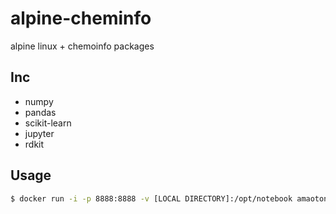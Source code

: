 # alpine-cheminfo

alpine linux + chemoinfo packages

## Inc

- numpy
- pandas
- scikit-learn
- jupyter
- rdkit

## Usage

```bash
$ docker run -i -p 8888:8888 -v [LOCAL DIRECTORY]:/opt/notebook amaotone/alpine-cheminfo
```
